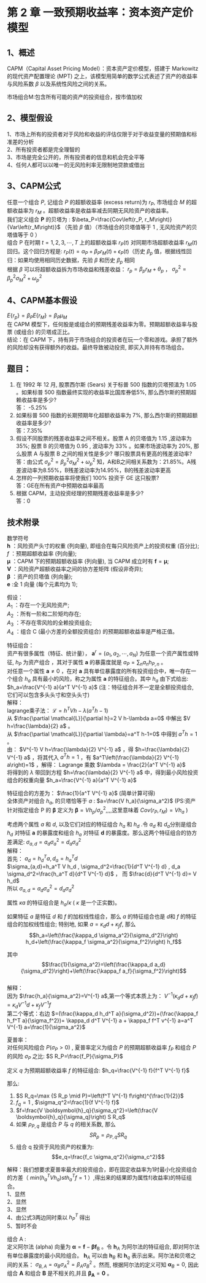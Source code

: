 # 第 2 章 一致预期收益率：资本资产定价模型 
## 1、概述
CAPM（Capital Asset Pricing Model）：资本资产定价模型，搭建于 Markowitz 的现代资产配置理论 (MPT) 之上，该模型用简单的数学公式表述了资产的收益率与风险系数 $\beta$ 以及系统性风险之间的关系。  


市场组合M:包含所有可能的资产的投资组合，按市值加权
## 2、模型假设
1、市场上所有的投资者对于风险和收益的评估仅限于对于收益变量的预期值和标准差的分析   
2、所有投资者都是完全理智的   
3、市场是完全公开的，所有投资者的信息和机会完全平等   
4、任何人都可以以唯一的无风险利率无限制地贷款或借出

## 3、CAPM公式
任意一个组合 $P$, 记组合 $P$ 的超额收益率 (excess return)为 $r_P$, 市场组合 $M$ 的超额收益率为 $r_M$ 。超额收益率是收益率减去同期无风险资产的收益率。  
我们定义组合 $\mathbf{P}$ 的贝塔为 :
$\beta_P=\frac{Cov\left(r_P, r_M\right)}{Var\left(r_M\right)}$ （先验 $\beta$ 值）（市场组合的贝塔值等于 1 , 无风险资产的贝塔值等于 0 ）   
组合 $\mathrm{P}$ 在时期 $t=1,2,3, \cdots, T$ 上的超额收益率 $r_P(t)$ 对同期市场超额收益率 $r_M(t)$ 回归。这个回归方程是: $r_P(t) = \alpha_P + \beta_P r_M(t) + \epsilon_P(t)$（历史 $\beta_p$ 值，根据线性回归：如果均使用相同历史数据，先验 $\beta$ 和历史 $\beta_p$ 相同   
根据 $\beta$ 可以将超额收益拆为市场收益和残差收益： $r_p=\beta_p r_M+\theta_p$ ， $\sigma_p^2=\beta_p^2 \sigma_M^2+\omega_p^2$   


## 4、CAPM基本假设
$E \{ r_p \} = \beta_P E \{ r_M \} = \beta_P \mu_M$  
在 CAPM 模型下，任何股是或组合的预期残差收益率为零。预期超额收益率与股票 (或组合) 的贝塔成正比。  
结论：在 CAPM 下，持有异于市场组合的投资者在玩一个零和游戏。承担了额外的风险却没有获得额外的收益。最终导致被动投资, 即买入并持有市场组合。

## 题目：
1. 在 1992 年 12 月, 股票西尔斯 (Sears) 关于标普 500 指数的贝塔预淔为 1.05 。如果标普 500 指数最终实现的收益率比国库券低5%, 那么西尔斯的预期超赖收益率是多少?  
答： -5.25%
2. 如果标普 500 指数的长期预期年化超额收益率为 7%, 那么西尔斯的预期超额收益率是多少?   
答：7.35%
3. 假设不同股票的残差收益率之间不相关。股票 A 的贝塔值为 1.15 ,波动率为 35%; 股票 B 的贝塔值为 0.95 , 波动率为 33% 。如果市场波动率为 20%, 那么股票 A 与股票 B 之间的相关性是多少? 哪只股票具有更高的残差波动率?   
答：由公式 $\sigma_p^2=\beta_p^2 \sigma_M^2+\omega_p^2$ 知，A和B之间相关系数为：21.85%。A残差波动率为8.55%，B残差波动率为14.95%，B的残差波动率更高    
4. 怎样的一列预期收益率将使我们 $100 \%$ 投资于 GE 这只股票?   
答：GE在所有资产中预期收益率最高    
6. 根据 CAPM，主动投资经理的预期残差收益率是多少?    
答：0    

## 技术附录
数学符号   
$\boldsymbol{h}$ ：风险资产头寸的权重 (列向量), 即组合在每只风险资产上的投资权重 (百分比);   
$f$ ：预期超额收益率 (列向量);   
$\boldsymbol{\mu}$ ：CAPM 下的预期超额收益率 (列向量), 当 CAPM 成立时有 $\boldsymbol{f}=\boldsymbol{\mu}$;   
$\boldsymbol{V}$ ：风险资产超额收益率之间的协方差矩阵 (假设非奇异);   
$\boldsymbol{\beta}$ ：资产的贝塔值 (列向量);   
$\boldsymbol{e}$ :全 1 向量 (每个元素均为 1);   


假设：   
$A_1$ ：存在一个无风险资产;    
$A_2$ ：所有一阶和二阶矩均存在;   
$A_3$ ：不存在零风险的全赖投资组合;   
$A_4$ ：组合 C (最小方差的全额投资组合) 的预期超额收益率是严格正值。   

特征组合：  
资产有很多属性（特征、统计量）， $\boldsymbol{a}^r=(a_1, a_2, \cdots, a_N)$ 为任意一个资产属性或特征, $h_P$ 为资产组合 ，其对于属性 $\boldsymbol{a}$ 的暴露度就是 $a_P=\sum_n a_n h_{P, n}$ 。    
对任意一个属性 $\boldsymbol{a} \neq 0$ ，在对 $\boldsymbol{a}$ 具有单位暴露度的所有投资组合中，唯一存在一个组合 $h_a$ 具有最小的风险，称之为属性 $\boldsymbol{a}$ 的特征组合。其中 $h_a$ 由下式给出: $h_a=\frac{V^{-1} a}{a^T V^{-1} a}$ (注：特征组合并不一定是全额投资组合, 它们可以包含多头头寸和空头头寸)       
解释：   
lagrange乘子法： $\mathcal{L}=h^T V h-\lambda\left(a^T h-1\right)$    
从 $\frac{\partial \mathcal{L}}{\partial h}=2 V h-\lambda a=0$ 中解出 $V h=\frac{\lambda}{2} a$ 。   
从 $\frac{\partial \mathcal{L}}{\partial \lambda}=a^T h-1=0$ 中得到 $a^T h=1$ 。   
由： $V^{-1} V h=\frac{\lambda}{2} V^{-1} a$ ，得 $h=\frac{\lambda}{2} V^{-1} a$ ，将其代入 $a^T h=1$ ，有 $a^T\left(\frac{\lambda}{2} V^{-1} a\right)=1$  ，解得： Lagrange 乘数 $\lambda = \frac{2}{a^T V^{-1} a}$    
将得到的 $\lambda$ 带回到方程 $h=\frac{\lambda}{2} V^{-1} a$ 中，得到最小风险投资组合的权重向量 $h_a=\frac{V^{-1} a}{a^T V^{-1} a}$

特征组合的方差为： $\frac{1}{a^T V^{-1} a}$ (简单计算可得)    
全体资产对组合 $h_a$, 的贝塔恰等于 $a$ : $a=\frac{V h_a}{\sigma_a^2}$ (PS:资产针对指定组合 $\mathrm{P}$ 的 $\boldsymbol{\beta}$ 定义为 $\boldsymbol{\beta}=V h_p / \sigma_p^2$,,,,这里意味着 $Cov\left(r_P, r_M\right)=V h_a$ )     

考虑两个属性 $a$ 和 $d$, 以及它们对应的特征组合 $h_a$ 和 $h_d$ .令 $a_d$ 和 $d_a$分别是组合 $h_d$ 对特征 $\boldsymbol{a}$ 的暴露度和组合 $h_a$ 对特征 $\boldsymbol{d}$ 的暴露度。那么这两个特征组合的协方差满足: $\sigma_{a, d}=a_d \sigma_a^2=d_a \sigma_d^2$   
解释：   
首先： $a_d=h_d^T a , d_a=h_a^T d$   
$\sigma_{a,d}=h_a^T V h_d , \sigma_d^2=\frac{1}{d^T V^{-1} d} , d_a \sigma_d^2=\frac{h_a^T d}{d^T V^{-1} d}$ ， 而 $\frac{d}{d^T V^{-1} d}= V h_d$     
所以 $\sigma_{a, d}=a_d \sigma_a^2=d_a \sigma_d^2$   

属性 $\kappa a$ 的特征组合是 $h_a / \kappa$ ( $\kappa$ 是一个正实数)。

如果特征 $a$ 是特征 $d$ 和 $f$ 的加权线性组合，那么 $a$ 的特征组合也是 $d$和 $f$ 的特征组合的加权线性组合; 特别地, 如果 $a=\kappa_d d+\kappa_f f$, 那么
$$h_a=\left(\frac{\kappa_d \sigma_a^2}{\sigma_d^2}\right) h_d+\left(\frac{\kappa_f \sigma_a^2}{\sigma_f^2}\right) h_f$$

其中
$$\frac{1}{\sigma_a^2}=\left(\frac{\kappa_d a_d}{\sigma_d^2}\right)+\left(\frac{\kappa_f a_f}{\sigma_f^2}\right)$$     
解释：     
因为 $\frac{h_a}{\sigma_a^2}=V^{-1} a$,第一个等式本质上为： $V^{-1} (\kappa_d d + \kappa_f f)=\kappa_d V^{-1} d + \kappa_f V^{-1} f$    
第二个等式：右边 $=(\frac{\kappa_d h_d^T a}{\sigma_d^2})+(\frac{\kappa_f h_f^T a}{\sigma_f^2})= \kappa_d d^T V^{-1} a + \kappa_f f^T v^{-1} a=a^T V^{-1} a=\frac{1}{\sigma_a^2}$   


夏普率：   
对任何风险组合 $P\left(\sigma_P>0\right)$ , 夏普率定义为组合 $P$ 的预期超额收益率 $f_P$ 和组合 $P$ 的风险 $\sigma_P$ 之比: $S R_P=\frac{f_P}{\sigma_P}$

定义 $q$ 为预期超额收益率 $f$ 的特征组合: $h_q=\frac{V^{-1} f}{f^T V^{-1} f}$

那么:   
1. $S R_q=\max {S R_p \mid P}=\left(f^T V^{-1} f\right)^{\frac{1}{2}}$    
2. $f_q=1$ , $\sigma_q^2=\frac{1}{f V^{-1} f}$        
3. $f=\frac{V \boldsymbol{h}_q}{\sigma_q^2}=\left(\frac{V \boldsymbol{h}_q}{\sigma_q}\right) S R_q$
4. 如果 $\rho_{P, q}$ 是组合 $P$ 与 $q$ 的相关系数, 那么
$$S R_p=\rho_{P, q} S R_q$$
5. 组合 $\mathrm{q}$ 投资于风险资产的权重为:
$$e_q=\frac{f_c \sigma_q^2}{\sigma_c^2}$$

解释：我们想要求夏普率最大的投资组合，即在固定收益率为1时最小化投资组合的方差（ $min(h_a^T V h_a) st h_a^T f=1$ ）,得出来的结果即为属性f(收益率)的特征组合。   
1、显然    
2、显然    
3、显然    
4、由公式3两边同时乘以 $h_P^T$ 得出    
5、暂时不会

组合 A :     
定义阿尔法 (alpha) 向量为 $\boldsymbol{\alpha}=\boldsymbol{f}-\boldsymbol{\beta} \boldsymbol{f}_{\mathrm{B}}$ 。令 $\boldsymbol{h}_A$ 为阿尔法的特征组合, 即对阿尔法有单位暴露度的最小风险组合。 $\boldsymbol{h}_A$ 可以由 $\boldsymbol{h}_{B}$ 和 $\boldsymbol{h}_{q}$ 表示出来。阿尔法和贝塔之间的关系： $\sigma_{B, A}=\alpha_B \sigma_A^2=\beta_A \sigma_B^2$ 。然而, 根据阿尔法的定义可知 $\boldsymbol{\alpha}_B=0$, 因此组合 $\mathbf{A}$ 和组合 $\mathbf{B}$ 是不相关的,并且 $\boldsymbol{\beta}_{\mathbf{A}}=\mathbf{0}$ 。









